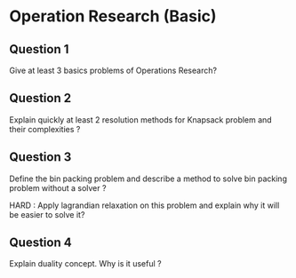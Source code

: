 # Operation Research (Basic)


## Question 1

Give at least 3 basics problems of Operations Research?



## Question 2

Explain quickly at least 2 resolution methods for Knapsack problem and their complexities ?


## Question 3

Define the bin packing problem and describe a method to solve bin packing problem without a solver ?

HARD : Apply lagrandian relaxation on this problem and explain why it will be easier to solve it? 


## Question 4

Explain duality concept. Why is it useful ?




